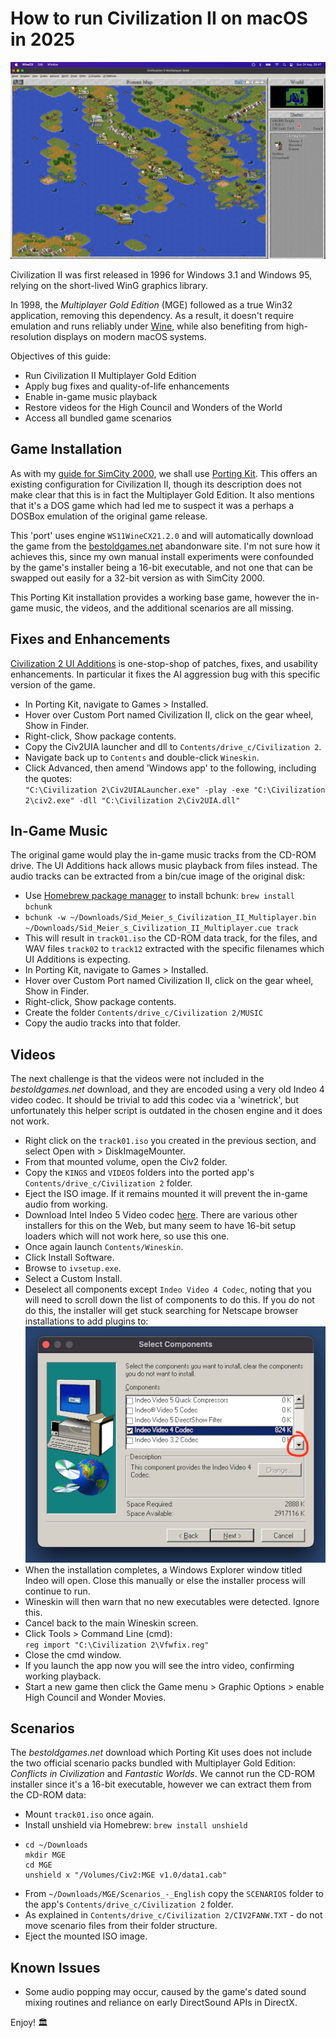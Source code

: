 # How to run Civilization II on macOS in 2025

![CIV2 macOS gameplay](images/civ2.png)

Civilization II was first released in 1996 for Windows 3.1 and Windows 95, relying on the short-lived WinG graphics library.

In 1998, the _Multiplayer Gold Edition_ (MGE) followed as a true Win32 application, removing this dependency. As a result, it doesn't require emulation and runs reliably under [Wine](https://www.winehq.org/), while also benefiting from high-resolution displays on modern macOS systems.

Objectives of this guide:
- Run Civilization II Multiplayer Gold Edition
- Apply bug fixes and quality-of-life enhancements
- Enable in-game music playback
- Restore videos for the High Council and Wonders of the World
- Access all bundled game scenarios

## Game Installation
As with my [guide for SimCity 2000](https://github.com/patters-match/SC2KmacOS), we shall use [Porting Kit](https://www.portingkit.com/download). This offers an existing configuration for Civilization II, though its description does not make clear that this is in fact the Multiplayer Gold Edition. It also mentions that it's a DOS game which had led me to suspect it was a perhaps a DOSBox emulation of the original game release.

This 'port' uses engine `WS11WineCX21.2.0` and will automatically download the game from the [bestoldgames.net](https://www.bestoldgames.net/) abandonware site. I'm not sure how it achieves this, since my own manual install experiments were confounded by the game's installer being a 16-bit executable, and not one that can be swapped out easily for a 32-bit version as with SimCity 2000.

This Porting Kit installation provides a working base game, however the in-game music, the videos, and the additional scenarios are all missing.

## Fixes and Enhancements
[Civilization 2 UI Additions](https://github.com/FoxAhead/Civ2-UI-Additions) is one-stop-shop of patches, fixes, and usability enhancements. In particular it fixes the AI aggression bug with this specific version of the game.
- In Porting Kit, navigate to Games > Installed.
- Hover over Custom Port named Civilization II, click on the gear wheel, Show in Finder.
- Right-click, Show package contents.
- Copy the Civ2UIA launcher and dll to `Contents/drive_c/Civilization 2`.
- Navigate back up to `Contents` and double-click `Wineskin`.
- Click Advanced, then amend 'Windows app' to the following, including the quotes:  
  `"C:\Civilization 2\Civ2UIALauncher.exe" -play -exe "C:\Civilization 2\civ2.exe" -dll "C:\Civilization 2\Civ2UIA.dll"`

## In-Game Music
The original game would play the in-game music tracks from the CD-ROM drive. The UI Additions hack allows music playback from files instead. The audio tracks can be extracted from a bin/cue image of the original disk:
- Use [Homebrew package manager](https://formulae.brew.sh/formula/bchunk) to install bchunk: `brew install bchunk`
- `bchunk -w ~/Downloads/Sid_Meier_s_Civilization_II_Multiplayer.bin ~/Downloads/Sid_Meier_s_Civilization_II_Multiplayer.cue track`
- This will result in `track01.iso` the CD-ROM data track, for the files, and WAV files `track02` to `track12` extracted with the specific filenames which UI Additions is expecting. 
- In Porting Kit, navigate to Games > Installed.
- Hover over Custom Port named Civilization II, click on the gear wheel, Show in Finder.
- Right-click, Show package contents.
- Create the folder `Contents/drive_c/Civilization 2/MUSIC`
- Copy the audio tracks into that folder.

## Videos
The next challenge is that the videos were not included in the _bestoldgames.net_ download, and they are encoded using a very old Indeo 4 video codec. It should be trivial to add this codec via a 'winetrick', but unfortunately this helper script is outdated in the chosen engine and it does not work.
- Right click on the `track01.iso` you created in the previous section, and select Open with > DiskImageMounter.
- From that mounted volume, open the Civ2 folder.
- Copy the `KINGS` and `VIDEOS` folders into the ported app's `Contents/drive_c/Civilization 2` folder.
- Eject the ISO image. If it remains mounted it will prevent the in-game audio from working.
- Download Intel Indeo 5 Video codec [here](https://download.civforum.de/civ2/iv5setup.exe). There are various other installers for this on the Web, but many seem to have 16-bit setup loaders which will not work here, so use this one.
- Once again launch `Contents/Wineskin`.
- Click Install Software.
- Browse to `ivsetup.exe`.
- Select a Custom Install.
- Deselect all components except `Indeo Video 4 Codec`, noting that you will need to scroll down the list of components to do this. If you do not do this, the installer will get stuck searching for Netscape browser installations to add plugins to:  
  ![Indeo codec installer](images/indeo.png)
- When the installation completes, a Windows Explorer window titled Indeo will open. Close this manually or else the installer process will continue to run.
- Wineskin will then warn that no new executables were detected. Ignore this.
- Cancel back to the main Wineskin screen.
- Click Tools > Command Line (cmd):  
  `reg import "C:\Civilization 2\Vfwfix.reg"`
- Close the cmd window.
- If you launch the app now you will see the intro video, confirming working playback.
- Start a new game then click the Game menu > Graphic Options > enable High Council and Wonder Movies.

## Scenarios
The _bestoldgames.net_ download which Porting Kit uses does not include the two official scenario packs bundled with Multiplayer Gold Edition: _Conflicts in Civilization_ and _Fantastic Worlds_. We cannot run the CD-ROM installer since it's a 16-bit executable, however we can extract them from the CD-ROM data:
- Mount `track01.iso` once again.
- Install unshield via Homebrew: `brew install unshield`
- ```
  cd ~/Downloads
  mkdir MGE
  cd MGE
  unshield x "/Volumes/Civ2:MGE v1.0/data1.cab"
  ```
- From `~/Downloads/MGE/Scenarios_-_English` copy the `SCENARIOS` folder to the app's `Contents/drive_c/Civilization 2` folder.
- As explained in `Contents/drive_c/Civilization 2/CIV2FANW.TXT` - do not move scenario files from their folder structure.
- Eject the mounted ISO image.

## Known Issues
- Some audio popping may occur, caused by the game's dated sound mixing routines and reliance on early DirectSound APIs in DirectX.

Enjoy! 🏛️

